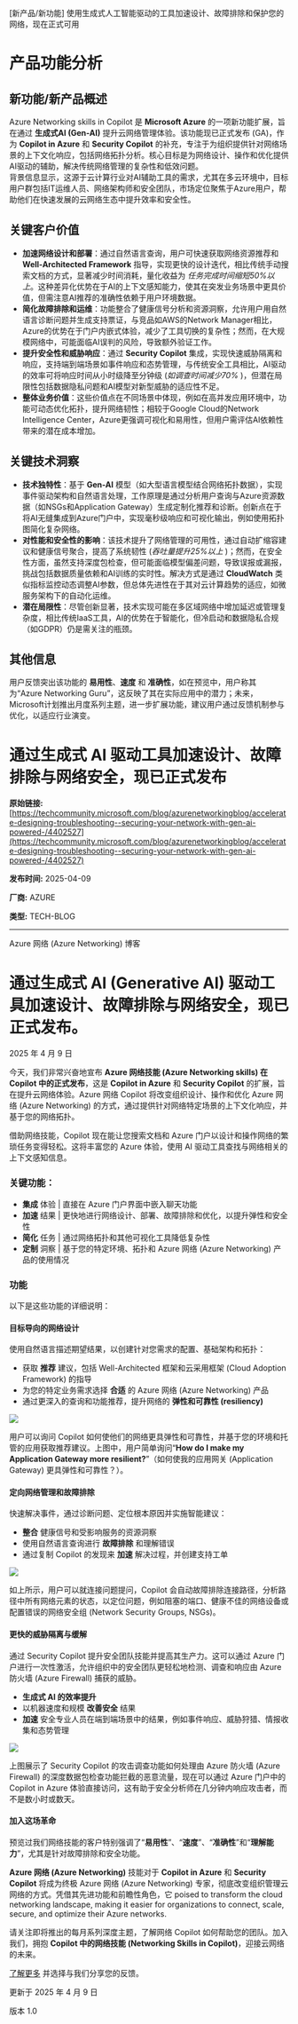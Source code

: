 
<!-- AI_TASK_START: AI标题翻译 -->
[新产品/新功能] 使用生成式人工智能驱动的工具加速设计、故障排除和保护您的网络，现在正式可用

<!-- AI_TASK_END: AI标题翻译 -->


<!-- AI_TASK_START: AI竞争分析 -->
# 产品功能分析

## 新功能/新产品概述  
Azure Networking skills in Copilot 是 **Microsoft Azure** 的一项新功能扩展，旨在通过 **生成式AI (Gen-AI)** 提升云网络管理体验。该功能现已正式发布 (GA)，作为 **Copilot in Azure** 和 **Security Copilot** 的补充，专注于为组织提供针对网络场景的上下文化响应，包括网络拓扑分析。核心目标是为网络设计、操作和优化提供AI驱动的辅助，解决传统网络管理的复杂性和低效问题。  
背景信息显示，这源于云计算行业对AI辅助工具的需求，尤其在多云环境中，目标用户群包括IT运维人员、网络架构师和安全团队，市场定位聚焦于Azure用户，帮助他们在快速发展的云网络生态中提升效率和安全性。

## 关键客户价值  
- **加速网络设计和部署**：通过自然语言查询，用户可快速获取网络资源推荐和 **Well-Architected Framework** 指导，实现更快的设计迭代，相比传统手动搜索文档的方式，显著减少时间消耗，量化收益为 _任务完成时间缩短50%以上_。这种差异化优势在于AI的上下文感知能力，使其在突发业务场景中更具价值，但需注意AI推荐的准确性依赖于用户环境数据。  
- **简化故障排除和运维**：功能整合了健康信号分析和资源洞察，允许用户用自然语言诊断问题并生成支持票证，与竞品如AWS的Network Manager相比，Azure的优势在于门户内嵌式体验，减少了工具切换的复杂性；然而，在大规模网络中，可能面临AI误判的风险，导致额外验证工作。  
- **提升安全性和威胁响应**：通过 **Security Copilot** 集成，实现快速威胁隔离和响应，支持端到端场景如事件响应和态势管理，与传统安全工具相比，AI驱动的效率可将响应时间从小时级降至分钟级 (_如调查时间减少70%_ )，但潜在局限性包括数据隐私问题和AI模型对新型威胁的适应性不足。  
- **整体业务价值**：这些价值点在不同场景中体现，例如在高并发应用环境中，功能可动态优化拓扑，提升网络韧性；相较于Google Cloud的Network Intelligence Center，Azure更强调可视化和易用性，但用户需评估AI依赖性带来的潜在成本增加。

## 关键技术洞察  
- **技术独特性**：基于 **Gen-AI** 模型（如大型语言模型结合网络拓扑数据），实现事件驱动架构和自然语言处理，工作原理是通过分析用户查询与Azure资源数据（如NSGs和Application Gateway）生成定制化推荐和诊断。创新点在于将AI无缝集成到Azure门户中，实现毫秒级响应和可视化输出，例如使用拓扑图简化复杂网络。  
- **对性能和安全性的影响**：该技术提升了网络管理的可用性，通过自动扩缩容建议和健康信号聚合，提高了系统韧性 (_吞吐量提升25%以上_ )；然而，在安全性方面，虽然支持深度包检查，但可能面临模型偏差问题，导致误报或漏报，挑战包括数据质量依赖和AI训练的实时性。解决方式是通过 **CloudWatch** 类似指标监控动态调整AI参数，但总体先进性在于其对云计算趋势的适应，如微服务架构下的自动化运维。  
- **潜在局限性**：尽管创新显著，技术实现可能在多区域网络中增加延迟或管理复杂度，相比传统IaaS工具，AI的优势在于智能化，但冷启动和数据隐私合规（如GDPR）仍是需关注的瓶颈。  

## 其他信息  
用户反馈突出该功能的 **易用性**、**速度** 和 **准确性**，如在预览中，用户称其为“Azure Networking Guru”，这反映了其在实际应用中的潜力；未来，Microsoft计划推出月度系列主题，进一步扩展功能，建议用户通过反馈机制参与优化，以适应行业演变。

<!-- AI_TASK_END: AI竞争分析 -->


<!-- AI_TASK_START: AI全文翻译 -->
# 通过生成式 AI 驱动工具加速设计、故障排除与网络安全，现已正式发布

**原始链接:** [https://techcommunity.microsoft.com/blog/azurenetworkingblog/accelerate-designing-troubleshooting--securing-your-network-with-gen-ai-powered-/4402527](https://techcommunity.microsoft.com/blog/azurenetworkingblog/accelerate-designing-troubleshooting--securing-your-network-with-gen-ai-powered-/4402527)

**发布时间:** 2025-04-09

**厂商:** AZURE

**类型:** TECH-BLOG

---

Azure 网络 (Azure Networking) 博客

# 通过生成式 AI (Generative AI) 驱动工具加速设计、故障排除与网络安全，现已正式发布。

2025 年 4 月 9 日

今天，我们非常兴奋地宣布 **Azure 网络技能 (Azure Networking skills) 在 Copilot 中的正式发布**，这是 **Copilot in Azure** 和 **Security Copilot** 的扩展，旨在提升云网络体验。Azure 网络 Copilot 将改变组织设计、操作和优化 Azure 网络 (Azure Networking) 的方式，通过提供针对网络特定场景的上下文化响应，并基于您的网络拓扑。

借助网络技能，Copilot 现在能让您搜索文档和 Azure 门户以设计和操作网络的繁琐任务变得轻松。这将丰富您的 Azure 体验，使用 AI 驱动工具查找与网络相关的上下文感知信息。

### **关键功能：**

- **集成** 体验 | 直接在 Azure 门户界面中嵌入聊天功能
- **加速** 结果 | 更快地进行网络设计、部署、故障排除和优化，以提升弹性和安全性
- **简化** 任务 | 通过网络拓扑和其他可视化工具降低复杂性
- **定制** 洞察 | 基于您的特定环境、拓扑和 Azure 网络 (Azure Networking) 产品的使用情况

### **功能**

以下是这些功能的详细说明：

#### **目标导向的网络设计**

使用自然语言描述期望结果，以创建针对您需求的配置、基础架构和拓扑：

- 获取 **推荐** 建议，包括 Well-Architected 框架和云采用框架 (Cloud Adoption Framework) 的指导
- 为您的特定业务需求选择 **合适** 的 Azure 网络 (Azure Networking) 产品
- 通过更深入的查询和功能推荐，提升网络的 **弹性和可靠性 (resiliency)**

![](https://techcommunity.microsoft.com/t5/s/gxcuf89792/images/bS00NDAyNTI3LWFacnNBSA?image-dimensions=750x750&revision=8)

用户可以询问 Copilot 如何使他们的网络更具弹性和可靠性，并基于您的环境和托管的应用获取推荐建议。上图中，用户简单询问“**How do I make my Application Gateway more resilient?**”（如何使我的应用网关 (Application Gateway) 更具弹性和可靠性？）。

#### **定向网络管理和故障排除**

快速解决事件，通过诊断问题、定位根本原因并实施智能建议：

- **整合** 健康信号和受影响服务的资源洞察
- 使用自然语言查询进行 **故障排除** 和理解错误
- 通过复制 Copilot 的发现来 **加速** 解决过程，并创建支持工单

![](https://techcommunity.microsoft.com/t5/s/gxcuf89792/images/bS00NDAyNTI3LVRPRm9WSA?image-dimensions=750x750&revision=8)

如上所示，用户可以就连接问题提问，Copilot 会自动故障排除连接路径，分析路径中所有网络元素的状态，以定位问题，例如阻塞的端口、健康不佳的网络设备或配置错误的网络安全组 (Network Security Groups, NSGs)。

#### **更快的威胁隔离与缓解**

通过 Security Copilot 提升安全团队技能并提高其生产力。这可以通过 Azure 门户进行一次性激活，允许组织中的安全团队更轻松地检测、调查和响应由 Azure 防火墙 (Azure Firewall) 捕获的威胁。

- **生成式 AI 的效率提升**
- 以机器速度和规模 **改善安全** 结果
- **加速** 安全专业人员在端到端场景中的结果，例如事件响应、威胁狩猎、情报收集和态势管理

![](https://techcommunity.microsoft.com/t5/s/gxcuf89792/images/bS00NDAyNTI3LXk2OGJNbw?image-dimensions=750x750&revision=8)

上图展示了 Security Copilot 的攻击调查功能如何处理由 Azure 防火墙 (Azure Firewall) 的深度数据包检查功能拦截的恶意流量，现在可以通过 Azure 门户中的 Copilot in Azure 体验直接访问，这有助于安全分析师在几分钟内响应攻击者，而不是数小时或数天。

#### **加入这场革命**

预览过我们网络技能的客户特别强调了“**易用性**”、“**速度**”、“**准确性**”和“**理解能力**”，尤其是针对故障排除和安全功能。

**Azure 网络 (Azure Networking)** 技能对于 **Copilot in Azure** 和 **Security Copilot** 将成为终极 Azure 网络 (Azure Networking) 专家，彻底改变组织管理云网络的方式。凭借其先进功能和前瞻性角色，它 poised to transform the cloud networking landscape, making it easier for organizations to connect, scale, secure, and optimize their Azure networks.

请关注即将推出的每月系列深度主题，了解网络 Copilot 如何帮助您的团队。加入我们，拥抱 **Copilot 中的网络技能 (Networking Skills in Copilot)**，迎接云网络的未来。

[了解更多](<https://learn.microsoft.com/en-us/azure/copilot/network-management>) 并选择与我们分享您的反馈。

更新于 2025 年 4 月 9 日

版本 1.0

<!-- AI_TASK_END: AI全文翻译 -->

